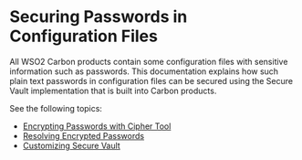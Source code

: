 # Securing Passwords in Configuration Files

All WSO2 Carbon products contain some configuration files with sensitive
information such as passwords. This documentation explains how such
plain text passwords in configuration files can be secured using the
Secure Vault implementation that is built into Carbon products.

See the following topics:

-   [Encrypting Passwords with Cipher Tool](../../setup/encrypting-passwords-with-cipher-tool)
-   [Resolving Encrypted Passwords](../../administer/resolving-encrypted-passwords)
-   [Customizing Secure Vault](../../setup/customizing-secure-vault)
